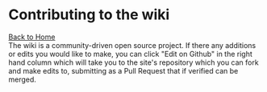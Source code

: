 # Contributing to the wiki

[Back to Home](./)\
The wiki is a community-driven open source project. If there any additions or edits you would like to make, you can click "Edit on Github" in the right hand column which will take you to the site's repository which you can fork and make edits to, submitting as a Pull Request that if verified can be merged.
